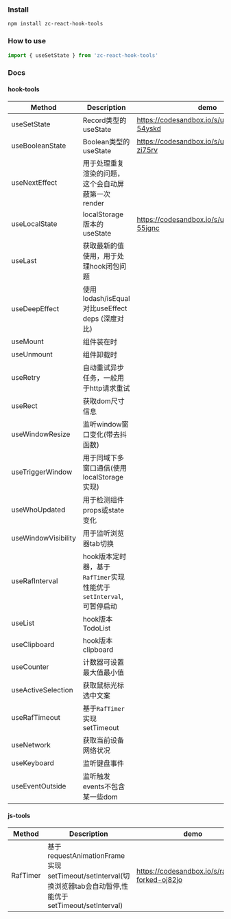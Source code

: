### Install

```shell
npm install zc-react-hook-tools
```

### How to use

```ts
import { useSetState } from 'zc-react-hook-tools'
```

### Docs

#### hook-tools

| Method                              | Description  |                                          demo                 |
| ----                                |  ----                | --- |
| useSetState                         | Record类型的useState | https://codesandbox.io/s/usesetstate-54yskd |
| useBooleanState                     | Boolean类型的useState | https://codesandbox.io/s/usebooleanstate-zi75rv |
| useNextEffect                       | 用于处理重复渲染的问题，这个会自动屏蔽第一次render |
| useLocalState                       | localStorage版本的useState | https://codesandbox.io/s/uselocalstate-55jgnc |
| useLast                             | 获取最新的值使用，用于处理hook闭包问题 |
| useDeepEffect                       | 使用lodash/isEqual对比useEffect deps (深度对比) |
| useMount                            | 组件装在时 |
| useUnmount                          | 组件卸载时 |
| useRetry                            | 自动重试异步任务，一般用于http请求重试 |
| useRect                             | 获取dom尺寸信息 |
| useWindowResize                     | 监听window窗口变化(带去抖函数) |
| useTriggerWindow                    | 用于同域下多窗口通信(使用localStorage实现) |
| useWhoUpdated                       | 用于检测组件props或state变化 |
| useWindowVisibility                 | 用于监听浏览器tab切换 |
| useRafInterval                      | hook版本定时器，基于`RafTimer`实现性能优于`setInterval`,可暂停启动 |
| useList                             | hook版本TodoList |  |
| useClipboard                        | hook版本clipboard | |
| useCounter                          | 计数器可设置最大值最小值 | |
| useActiveSelection                  | 获取鼠标光标选中文案 | |
| useRafTimeout                       | 基于`RafTimer`实现setTimeout | |
| useNetwork                          | 获取当前设备网络状况 | |
| useKeyboard                         | 监听键盘事件 | |
| useEventOutside                     | 监听触发events不包含某一些dom | |

#### js-tools
| Method                              | Description  |  demo |
| ----                                | ----         | --- |
| RafTimer                            | 基于requestAnimationFrame实现setTimeout/setInterval(切换浏览器tab会自动暂停,性能优于setTimeout/setInterval) | https://codesandbox.io/s/raftimer-forked-oj82jo |
